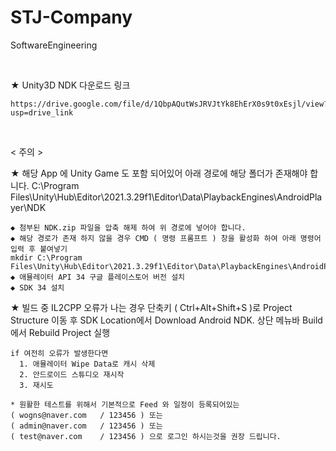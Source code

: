 # STJ-Company
SoftwareEngineering

<br/>

★ Unity3D NDK 다운로드 링크

    https://drive.google.com/file/d/1QbpAQutWsJRVJtYk8EhErX0s9t0xEsjl/view?usp=drive_link

<br/>

< 주의 >

★ 해당 App 에 Unity Game 도 포함 되어있어 아래 경로에 해당 폴더가 존재해야 합니다.
C:\Program Files\Unity\Hub\Editor\2021.3.29f1\Editor\Data\PlaybackEngines\AndroidPlayer\NDK

    ◆ 첨부된 NDK.zip 파일을 압축 해제 하여 위 경로에 넣어야 합니다.
    ◆ 해당 경로가 존재 하지 않을 경우 CMD ( 명령 프롬프트 ) 창을 활성화 하여 아래 명령어 입력 후 붙여넣기
    mkdir C:\Program Files\Unity\Hub\Editor\2021.3.29f1\Editor\Data\PlaybackEngines\AndroidPlayer\NDK
    ◆ 애뮬레이터 API 34 구글 플레이스토어 버전 설치
    ◆ SDK 34 설치

★ 빌드 중 IL2CPP 오류가 나는 경우
단축키 ( Ctrl+Alt+Shift+S )로 Project Structure 이동 후 SDK Location에서 Download Android NDK.
상단 메뉴바 Build에서 Rebuild Project 실행

    if 여전히 오류가 발생한다면
      1. 애뮬레이터 Wipe Data로 캐시 삭제
      2. 안드로이드 스튜디오 재시작
      3. 재시도

    * 원활한 테스트를 위해서 기본적으로 Feed 와 일정이 등록되어있는
    ( wogns@naver.com	/ 123456 ) 또는
    ( admin@naver.com 	/ 123456 ) 또는
    ( test@naver.com   	/ 123456 ) 으로 로그인 하시는것을 권장 드립니다.

